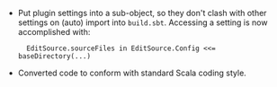* Put plugin settings into a sub-object, so they don't clash with
  other settings on (auto) import into `build.sbt`. Accessing a setting
  is now accomplished with:

        EditSource.sourceFiles in EditSource.Config <<= baseDirectory(...)

* Converted code to conform with standard Scala coding style.
